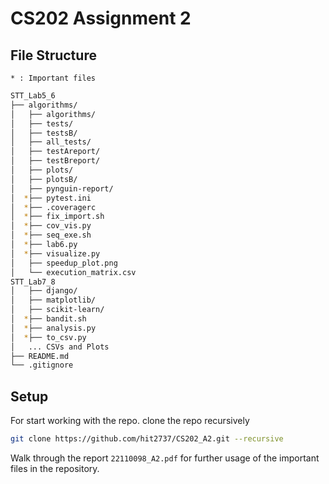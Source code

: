 # CS202 Assignment 2

## File Structure

`* : Important files`

```bash
STT_Lab5_6
├── algorithms/
│   ├── algorithms/
│   ├── tests/
│   ├── testsB/
│   ├── all_tests/
│   ├── testAreport/
│   ├── testBreport/
│   ├── plots/
│   ├── plotsB/
│   ├── pynguin-report/
│  *├── pytest.ini
│  *├── .coveragerc
│  *├── fix_import.sh
│  *├── cov_vis.py
│  *├── seq_exe.sh
│  *├── lab6.py
│  *├── visualize.py
│   ├── speedup_plot.png
│   └── execution_matrix.csv
STT_Lab7_8
│   ├── django/
│   ├── matplotlib/
│   ├── scikit-learn/
│  *├── bandit.sh
│  *├── analysis.py
│  *├── to_csv.py
│   ... CSVs and Plots
├── README.md
└── .gitignore
```

## Setup

For start working with the repo. clone the repo recursively

```bash
git clone https://github.com/hit2737/CS202_A2.git --recursive
```

Walk through the report `22110098_A2.pdf` for further usage of the important files in the repository.
